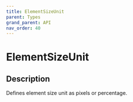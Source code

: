 ```yaml
---
title: ElementSizeUnit
parent: Types
grand_parent: API
nav_order: 40
---
```

# ElementSizeUnit
## Description
Defines element size unit as pixels or percentage.
